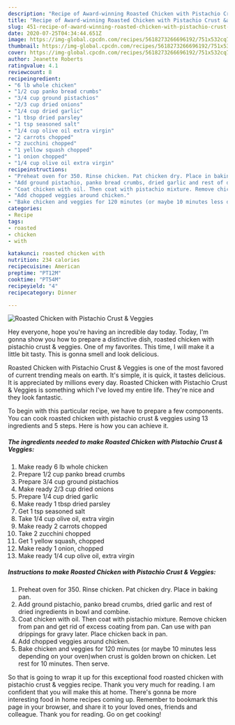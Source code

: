 ```yaml
---
description: "Recipe of Award-winning Roasted Chicken with Pistachio Crust &amp;amp; Veggies"
title: "Recipe of Award-winning Roasted Chicken with Pistachio Crust &amp;amp; Veggies"
slug: 451-recipe-of-award-winning-roasted-chicken-with-pistachio-crust-and-amp-veggies
date: 2020-07-25T04:34:44.651Z
image: https://img-global.cpcdn.com/recipes/5618273266696192/751x532cq70/roasted-chicken-with-pistachio-crust-veggies-recipe-main-photo.jpg
thumbnail: https://img-global.cpcdn.com/recipes/5618273266696192/751x532cq70/roasted-chicken-with-pistachio-crust-veggies-recipe-main-photo.jpg
cover: https://img-global.cpcdn.com/recipes/5618273266696192/751x532cq70/roasted-chicken-with-pistachio-crust-veggies-recipe-main-photo.jpg
author: Jeanette Roberts
ratingvalue: 4.1
reviewcount: 8
recipeingredient:
- "6 lb whole chicken"
- "1/2 cup panko bread crumbs"
- "3/4 cup ground pistachios"
- "2/3 cup dried onions"
- "1/4 cup dried garlic"
- "1 tbsp dried parsley"
- "1 tsp seasoned salt"
- "1/4 cup olive oil extra virgin"
- "2 carrots chopped"
- "2 zucchini chopped"
- "1 yellow squash chopped"
- "1 onion chopped"
- "1/4 cup olive oil extra virgin"
recipeinstructions:
- "Preheat oven for 350. Rinse chicken. Pat chicken dry. Place in baking pan."
- "Add ground pistachio, panko bread crumbs, dried garlic and rest of dried ingredients in bowl and combine."
- "Coat chicken with oil. Then coat with pistachio mixture. Remove chicken from pan and get rid of excess coating from pan. Can use with pan drippings for gravy later. Place chicken back in pan."
- "Add chopped veggies around chicken."
- "Bake chicken and veggies for 120 minutes (or maybe 10 minutes less depending on your oven)when crust is golden brown on chicken. Let rest for 10 minutes. Then serve."
categories:
- Recipe
tags:
- roasted
- chicken
- with

katakunci: roasted chicken with 
nutrition: 234 calories
recipecuisine: American
preptime: "PT12M"
cooktime: "PT54M"
recipeyield: "4"
recipecategory: Dinner

---
```



![Roasted Chicken with Pistachio Crust &amp; Veggies](https://img-global.cpcdn.com/recipes/5618273266696192/751x532cq70/roasted-chicken-with-pistachio-crust-veggies-recipe-main-photo.jpg)

Hey everyone, hope you're having an incredible day today. Today, I'm gonna show you how to prepare a distinctive dish, roasted chicken with pistachio crust &amp; veggies. One of my favorites. This time, I will make it a little bit tasty. This is gonna smell and look delicious.

Roasted Chicken with Pistachio Crust &amp; Veggies is one of the most favored of current trending meals on earth. It's simple, it is quick, it tastes delicious. It is appreciated by millions every day. Roasted Chicken with Pistachio Crust &amp; Veggies is something which I've loved my entire life. They're nice and they look fantastic.




To begin with this particular recipe, we have to prepare a few components. You can cook roasted chicken with pistachio crust &amp; veggies using 13 ingredients and 5 steps. Here is how you can achieve it.

<!--inarticleads1-->

##### The ingredients needed to make Roasted Chicken with Pistachio Crust &amp; Veggies:

1. Make ready 6 lb whole chicken
1. Prepare 1/2 cup panko bread crumbs
1. Prepare 3/4 cup ground pistachios
1. Make ready 2/3 cup dried onions
1. Prepare 1/4 cup dried garlic
1. Make ready 1 tbsp dried parsley
1. Get 1 tsp seasoned salt
1. Take 1/4 cup olive oil, extra virgin
1. Make ready 2 carrots chopped
1. Take 2 zucchini chopped
1. Get 1 yellow squash, chopped
1. Make ready 1 onion, chopped
1. Make ready 1/4 cup olive oil, extra virgin




<!--inarticleads2-->

##### Instructions to make Roasted Chicken with Pistachio Crust &amp; Veggies:

1. Preheat oven for 350. Rinse chicken. Pat chicken dry. Place in baking pan.
1. Add ground pistachio, panko bread crumbs, dried garlic and rest of dried ingredients in bowl and combine.
1. Coat chicken with oil. Then coat with pistachio mixture. Remove chicken from pan and get rid of excess coating from pan. Can use with pan drippings for gravy later. Place chicken back in pan.
1. Add chopped veggies around chicken.
1. Bake chicken and veggies for 120 minutes (or maybe 10 minutes less depending on your oven)when crust is golden brown on chicken. Let rest for 10 minutes. Then serve.




So that is going to wrap it up for this exceptional food roasted chicken with pistachio crust &amp; veggies recipe. Thank you very much for reading. I am confident that you will make this at home. There's gonna be more interesting food in home recipes coming up. Remember to bookmark this page in your browser, and share it to your loved ones, friends and colleague. Thank you for reading. Go on get cooking!
